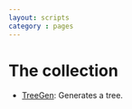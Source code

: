 ```yaml
---
layout: scripts
category : pages
---
```


# The collection

* [TreeGen](treegen.html): Generates a tree.

